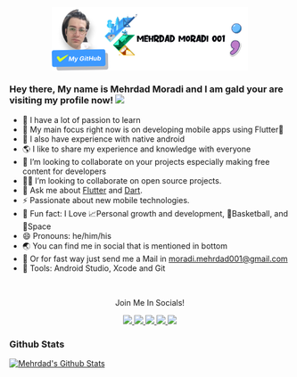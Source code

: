 <p align="center"><img width="70%"align="center" src="./assets/image_profile.png"</p>


### Hey there, My name is Mehrdad Moradi and I am gald your are visiting my profile now! <img src="https://media.giphy.com/media/hvRJCLFzcasrR4ia7z/giphy.gif" width="45px">


- 👑 I have a lot of passion to learn
- 🔭 My main focus right now is on developing mobile apps using Flutter💙
- 🤖 I also have experience with native android
- 🌎 I like to share my experience and knowledge with everyone
- 👯 I’m looking to collaborate on your projects especially making free content for developers
- 🧑‍💻 I’m looking to collaborate on open source projects.
- 💬 Ask me about [Flutter](https://flutter.dev) and [Dart](https://dart.dev).
- ⚡ Passionate about new mobile technologies.
- 🤩 Fun fact: I Love 📈Personal growth and development, 🏀Basketball, and 🚀Space
- 😄 Pronouns: he/him/his
- 🌏 You can find me in social that is mentioned in bottom
- 📨 Or for fast way just send me a Mail in moradi.mehrdad001@gmail.com
- 💼 Tools: Android Studio, Xcode and Git

<br />

<div align="center">
<p align="center">Join Me In Socials!</p>
<a href="https://www.twitter.com/MehrdaMoradi001/">
    <img src="https://img.shields.io/badge/Twitter-1DA1F2?style=for-the-badge&logo=twitter&logoColor=white" />
</a>
    
<a href="https://medium.com/@moradi.mehrdad001/">
    <img src="https://img.shields.io/badge/Medium-12100E?style=for-the-badge&logo=medium&logoColor=white" />
</a>

<a href="https://www.linkedin.com/in/mehrdadmoradi001/">
    <img src="https://img.shields.io/badge/linkedin-%230077B5.svg?&style=for-the-badge&logo=linkedin&logoColor=white" />
</a>

<a href="https://stackoverflow.com/users/21671828/mehrdad-moradi?tab=profile">
    <img src="https://img.shields.io/badge/Stack_Overflow-FE7A16?style=for-the-badge&logo=stack-overflow&logoColor=white" />
</a>

<a href="https://t.me/mehrdadmoradi001/">
    <img src="https://img.shields.io/badge/Telegram-2CA5E0?style=for-the-badge&logo=telegram&logoColor=white" />
</a>


</div>


### Github Stats
[![Mehrdad's Github Stats](https://github-readme-stats.vercel.app/api?username=mehrdadmoradi001&count_private=true&theme=cobalt&show_icons=true)](https://github.com/mehrdadmoradi001)


<pre>
</pre>






